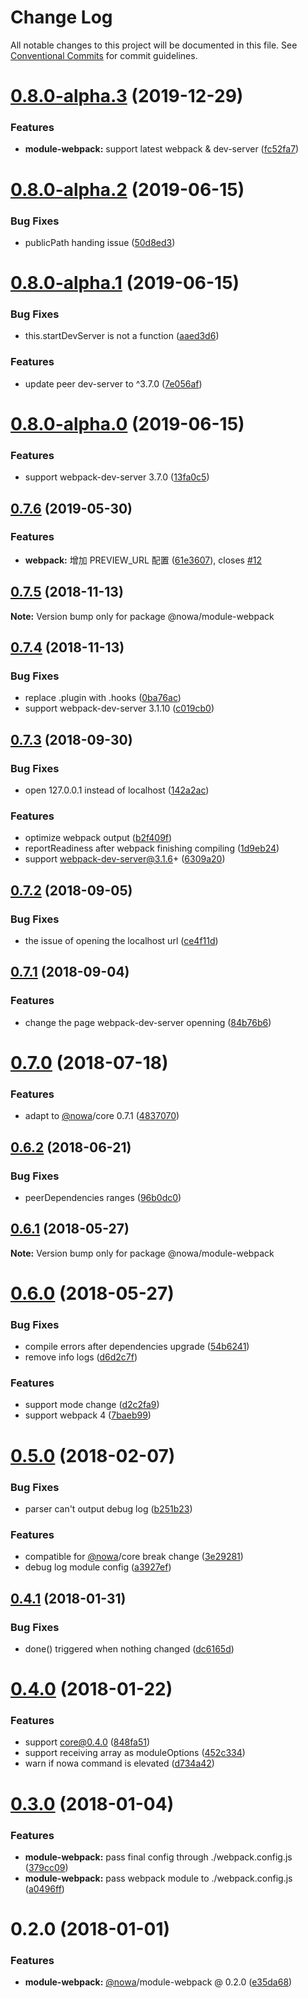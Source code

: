 # Change Log

All notable changes to this project will be documented in this file.
See [Conventional Commits](https://conventionalcommits.org) for commit guidelines.

<a name="0.8.0-alpha.3"></a>
# [0.8.0-alpha.3](https://github.com/nowa-webpack/nowa2/compare/@nowa/module-webpack@0.8.0-alpha.2...@nowa/module-webpack@0.8.0-alpha.3) (2019-12-29)


### Features

* **module-webpack:** support latest  webpack & dev-server ([fc52fa7](https://github.com/nowa-webpack/nowa2/commit/fc52fa7))





<a name="0.8.0-alpha.2"></a>
# [0.8.0-alpha.2](https://github.com/nowa-webpack/nowa2/compare/@nowa/module-webpack@0.8.0-alpha.1...@nowa/module-webpack@0.8.0-alpha.2) (2019-06-15)


### Bug Fixes

* publicPath handing issue ([50d8ed3](https://github.com/nowa-webpack/nowa2/commit/50d8ed3))





<a name="0.8.0-alpha.1"></a>
# [0.8.0-alpha.1](https://github.com/nowa-webpack/nowa2/compare/@nowa/module-webpack@0.8.0-alpha.0...@nowa/module-webpack@0.8.0-alpha.1) (2019-06-15)


### Bug Fixes

* this.startDevServer is not a function ([aaed3d6](https://github.com/nowa-webpack/nowa2/commit/aaed3d6))


### Features

* update peer dev-server to ^3.7.0 ([7e056af](https://github.com/nowa-webpack/nowa2/commit/7e056af))





<a name="0.8.0-alpha.0"></a>
# [0.8.0-alpha.0](https://github.com/nowa-webpack/nowa2/compare/@nowa/module-webpack@0.7.6...@nowa/module-webpack@0.8.0-alpha.0) (2019-06-15)


### Features

* support webpack-dev-server 3.7.0 ([13fa0c5](https://github.com/nowa-webpack/nowa2/commit/13fa0c5))





<a name="0.7.6"></a>
## [0.7.6](https://github.com/nowa-webpack/nowa2/compare/@nowa/module-webpack@0.7.5...@nowa/module-webpack@0.7.6) (2019-05-30)


### Features

* **webpack:** 增加 PREVIEW_URL 配置 ([61e3607](https://github.com/nowa-webpack/nowa2/commit/61e3607)), closes [#12](https://github.com/nowa-webpack/nowa2/issues/12)





<a name="0.7.5"></a>
## [0.7.5](https://github.com/nowa-webpack/nowa2/compare/@nowa/module-webpack@0.7.4...@nowa/module-webpack@0.7.5) (2018-11-13)




**Note:** Version bump only for package @nowa/module-webpack

<a name="0.7.4"></a>
## [0.7.4](https://github.com/nowa-webpack/nowa2/compare/@nowa/module-webpack@0.7.3...@nowa/module-webpack@0.7.4) (2018-11-13)


### Bug Fixes

* replace .plugin with .hooks ([0ba76ac](https://github.com/nowa-webpack/nowa2/commit/0ba76ac))
* support webpack-dev-server 3.1.10 ([c019cb0](https://github.com/nowa-webpack/nowa2/commit/c019cb0))




<a name="0.7.3"></a>
## [0.7.3](https://github.com/nowa-webpack/nowa2/compare/@nowa/module-webpack@0.7.2...@nowa/module-webpack@0.7.3) (2018-09-30)


### Bug Fixes

* open 127.0.0.1 instead of localhost ([142a2ac](https://github.com/nowa-webpack/nowa2/commit/142a2ac))


### Features

* optimize webpack output ([b2f409f](https://github.com/nowa-webpack/nowa2/commit/b2f409f))
* reportReadiness after webpack finishing compiling ([1d9eb24](https://github.com/nowa-webpack/nowa2/commit/1d9eb24))
* support webpack-dev-server@3.1.6+ ([6309a20](https://github.com/nowa-webpack/nowa2/commit/6309a20))




<a name="0.7.2"></a>
## [0.7.2](https://github.com/nowa-webpack/nowa2/compare/@nowa/module-webpack@0.7.1...@nowa/module-webpack@0.7.2) (2018-09-05)


### Bug Fixes

* the issue of opening the localhost url ([ce4f11d](https://github.com/nowa-webpack/nowa2/commit/ce4f11d))




<a name="0.7.1"></a>
## [0.7.1](https://github.com/nowa-webpack/nowa2/compare/@nowa/module-webpack@0.7.0...@nowa/module-webpack@0.7.1) (2018-09-04)


### Features

* change the page webpack-dev-server openning ([84b76b6](https://github.com/nowa-webpack/nowa2/commit/84b76b6))




<a name="0.7.0"></a>
# [0.7.0](https://github.com/nowa-webpack/nowa2/compare/@nowa/module-webpack@0.6.2...@nowa/module-webpack@0.7.0) (2018-07-18)


### Features

* adapt to [@nowa](https://github.com/nowa)/core 0.7.1 ([4837070](https://github.com/nowa-webpack/nowa2/commit/4837070))




<a name="0.6.2"></a>
## [0.6.2](https://github.com/nowa-webpack/nowa2/compare/@nowa/module-webpack@0.6.1...@nowa/module-webpack@0.6.2) (2018-06-21)


### Bug Fixes

* peerDependencies ranges ([96b0dc0](https://github.com/nowa-webpack/nowa2/commit/96b0dc0))




<a name="0.6.1"></a>
## [0.6.1](https://github.com/nowa-webpack/nowa2/compare/@nowa/module-webpack@0.6.0...@nowa/module-webpack@0.6.1) (2018-05-27)




**Note:** Version bump only for package @nowa/module-webpack

<a name="0.6.0"></a>
# [0.6.0](https://github.com/nowa-webpack/nowa2/compare/@nowa/module-webpack@0.5.0...@nowa/module-webpack@0.6.0) (2018-05-27)


### Bug Fixes

* compile errors after dependencies upgrade ([54b6241](https://github.com/nowa-webpack/nowa2/commit/54b6241))
* remove info logs ([d6d2c7f](https://github.com/nowa-webpack/nowa2/commit/d6d2c7f))


### Features

* support mode change ([d2c2fa9](https://github.com/nowa-webpack/nowa2/commit/d2c2fa9))
* support webpack 4 ([7baeb99](https://github.com/nowa-webpack/nowa2/commit/7baeb99))




<a name="0.5.0"></a>
# [0.5.0](https://github.com/nowa-webpack/nowa2/compare/@nowa/module-webpack@0.4.1...@nowa/module-webpack@0.5.0) (2018-02-07)


### Bug Fixes

* parser can't output debug log ([b251b23](https://github.com/nowa-webpack/nowa2/commit/b251b23))


### Features

* compatible for [@nowa](https://github.com/nowa)/core break change ([3e29281](https://github.com/nowa-webpack/nowa2/commit/3e29281))
* debug log module config ([a3927ef](https://github.com/nowa-webpack/nowa2/commit/a3927ef))




<a name="0.4.1"></a>
## [0.4.1](https://github.com/nowa-webpack/nowa2/compare/@nowa/module-webpack@0.4.0...@nowa/module-webpack@0.4.1) (2018-01-31)


### Bug Fixes

* done() triggered when nothing changed ([dc6165d](https://github.com/nowa-webpack/nowa2/commit/dc6165d))




<a name="0.4.0"></a>
# [0.4.0](https://github.com/nowa-webpack/nowa2/compare/@nowa/module-webpack@0.3.0...@nowa/module-webpack@0.4.0) (2018-01-22)


### Features

* support core@0.4.0 ([848fa51](https://github.com/nowa-webpack/nowa2/commit/848fa51))
* support receiving array as moduleOptions ([452c334](https://github.com/nowa-webpack/nowa2/commit/452c334))
* warn if nowa command is elevated ([d734a42](https://github.com/nowa-webpack/nowa2/commit/d734a42))




<a name="0.3.0"></a>
# [0.3.0](https://github.com/nowa-webpack/nowa2/compare/@nowa/module-webpack@0.2.0...@nowa/module-webpack@0.3.0) (2018-01-04)


### Features

* **module-webpack:** pass final config through ./webpack.config.js ([379cc09](https://github.com/nowa-webpack/nowa2/commit/379cc09))
* **module-webpack:** pass webpack module to ./webpack.config.js ([a0496ff](https://github.com/nowa-webpack/nowa2/commit/a0496ff))




<a name="0.2.0"></a>
# 0.2.0 (2018-01-01)


### Features

* **module-webpack:** [@nowa](https://github.com/nowa)/module-webpack @ 0.2.0 ([e35da68](https://github.com/nowa-webpack/nowa2/commit/e35da68))
